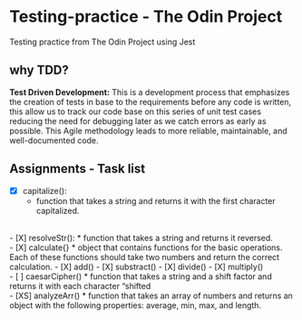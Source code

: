 # Testing-practice - The Odin Project
Testing practice from The Odin Project using Jest

## why TDD?

**Test Driven Development:** This is a development process that emphasizes the creation of tests in base to the requirements before any code is written, this allow us to track our code base on this series of unit test cases reducing the need for debugging later as we catch errors as early as possible. This Agile methodology leads to more reliable, maintainable, and well-documented code.

## Assignments - Task list

- [X] capitalize():
    * function that takes a string and returns it with the first character capitalized.
<br>
- [X] resolveStr(): 
    * function that takes a string and returns it reversed.
<br>
- [X] calculate{}
    * object that contains functions for the basic operations. Each of these functions should take two numbers and return the correct calculation.
    - [X] add()
    - [X] substract()
    - [X] divide()
    - [X] multiply()
<br>
- [ ] caesarCipher()
    * function that takes a string and a shift factor and returns it with each character “shifted
<br>
- [XS] analyzeArr()
    * function that takes an array of numbers and returns an object with the following properties: average, min, max, and length.



